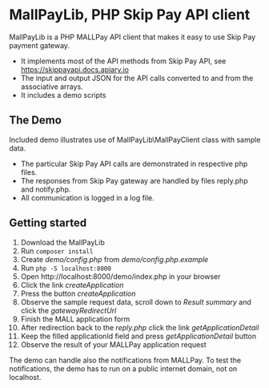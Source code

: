 MallPayLib, PHP Skip Pay API client
==============================
MallPayLib is a PHP MALLPay API client that makes it easy to use Skip Pay payment gateway.
* It implements most of the API methods from Skip Pay API, see https://skippayapi.docs.apiary.io
* The input and output JSON for the API calls converted to and from the associative arrays.
* It includes a demo scripts
 
The Demo
--------
Included demo illustrates use of MallPayLib\MallPayClient class with sample data.

* The particular Skip Pay API calls are demonstrated in respective php files.
* The responses from Skip Pay gateway are handled by files reply.php and notify.php.
* All communication is logged in a log file.<p/>
 
Getting started
---------------
1. Download the MallPayLib
2. Run `composer install`
3. Create _demo/config.php_ from _demo/config.php.example_
4. Run `php -S localhost:8000`
5. Open http://localhost:8000/demo/index.php in your browser
6. Click the link _createApplication_
7. Press the button _createApplication_
8. Observe the sample request data, scroll down to _Result summary_ and click the _gatewayRedirectUrl_
9. Finish  the MALL application form
10. After redirection back to the _reply.php_ click the link _getApplicationDetail_
11. Keep the filled applicationId field and press _getApplicationDetail_ button
12. Observe the result of your MALLPay application request

The demo can handle also the notifications from MALLPay. To test the notifications, the demo has to run on a public internet domain, not on localhost.   


